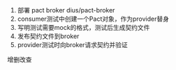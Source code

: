 1. 部署 pact broker dius/pact-broker
2. consumer测试中创建一个Pact对象，作为provider替身
3. 写明测试需要mock的格式，测试后生成契约文件
4. 发布契约文件到broker
5. provider测试时向broker请求契约并验证

增删改查

